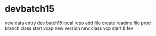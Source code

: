 # devbatch15
new data entry dev batch15
local repo add file
create readme file prod branch
class start vcap new version
new class vcp start 8 fev

